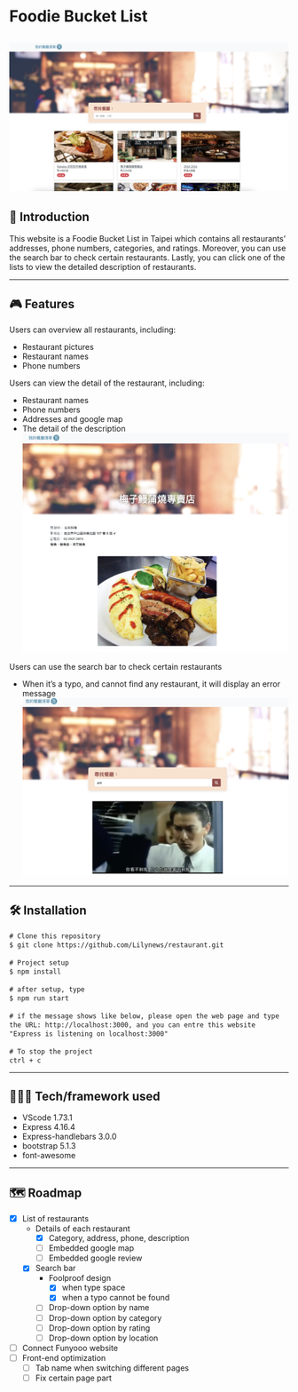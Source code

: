 # Foodie Bucket List
![](public/screenshots/screenshot_index.jpg)
---
## 📖 Introduction

This website is a Foodie Bucket List in Taipei which contains all restaurants’ addresses, phone numbers, categories, and ratings. Moreover, you can use the search bar to check certain restaurants. Lastly, you can click one of the lists to view the detailed description of restaurants.

---
## 🎮 Features
Users can overview all restaurants, including:
- Restaurant pictures
- Restaurant names
- Phone numbers

Users can view the detail of the restaurant, including:
- Restaurant names
- Phone numbers
- Addresses and google map
- The detail of the description
![](public/screenshots/screenshot_detail.jpg)

Users can use the search bar to check certain restaurants
- When it’s a typo, and cannot find any restaurant, it will display an error message
  ![](public/screenshots/screenshot_typo.jpg)
---
## 🛠️ Installation
```
# Clone this repository
$ git clone https://github.com/Lilynews/restaurant.git

# Project setup
$ npm install

# after setup, type
$ npm run start

# if the message shows like below, please open the web page and type the URL: http://localhost:3000, and you can entre this website
"Express is listening on localhost:3000"

# To stop the project
ctrl + c
```
---
## 👩🏻‍💻 Tech/framework used
- VScode 1.73.1
- Express 4.16.4
- Express-handlebars 3.0.0
- bootstrap 5.1.3
- font-awesome
---
## 🗺️ Roadmap

- [x]  List of restaurants
    - Details of each restaurant
        - [x]  Category, address, phone, description
        - [ ]  Embedded google map
        - [ ]  Embedded google review
    - [x]  Search bar
        - Foolproof design
            - [x]  when type space
            - [x]  when a typo cannot be found
        - [ ]  Drop-down option by name
        - [ ]  Drop-down option by category
        - [ ]  Drop-down option by rating
        - [ ]  Drop-down option by location
- [ ]  Connect Funyooo website
- [ ]  Front-end optimization
    - [ ]  Tab name when switching different pages
    - [ ]  Fix certain page part